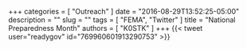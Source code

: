 +++
categories = [ "Outreach" ]
date = "2016-08-29T13:52:25-05:00"
description = ""
slug = ""
tags = [ "FEMA", "Twitter" ]
title = "National Preparedness Month"
authors = [ "K0STK" ]
+++
{{< tweet user="readygov" id="769960601913290753" >}}
<!--more-->
